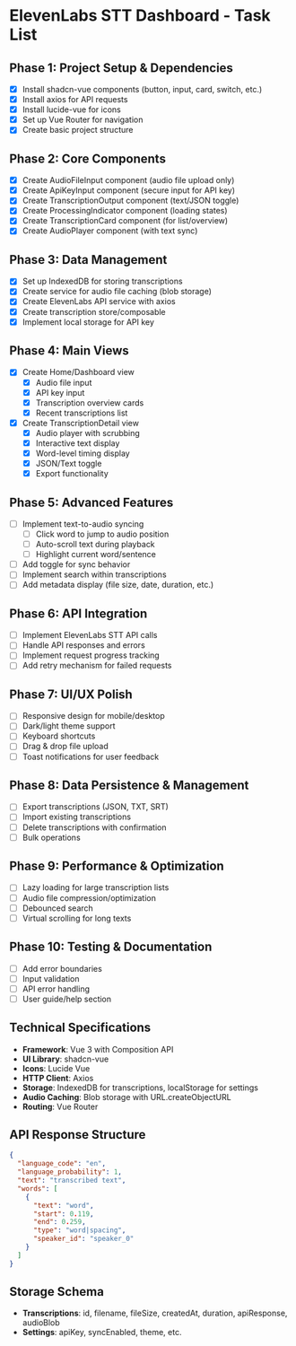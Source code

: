 # ElevenLabs STT Dashboard - Task List

## Phase 1: Project Setup & Dependencies

- [x] Install shadcn-vue components (button, input, card, switch, etc.)
- [x] Install axios for API requests
- [x] Install lucide-vue for icons
- [x] Set up Vue Router for navigation
- [x] Create basic project structure

## Phase 2: Core Components

- [x] Create AudioFileInput component (audio file upload only)
- [x] Create ApiKeyInput component (secure input for API key)
- [x] Create TranscriptionOutput component (text/JSON toggle)
- [x] Create ProcessingIndicator component (loading states)
- [x] Create TranscriptionCard component (for list/overview)
- [x] Create AudioPlayer component (with text sync)

## Phase 3: Data Management

- [x] Set up IndexedDB for storing transcriptions
- [x] Create service for audio file caching (blob storage)
- [x] Create ElevenLabs API service with axios
- [x] Create transcription store/composable
- [x] Implement local storage for API key

## Phase 4: Main Views

- [x] Create Home/Dashboard view
  - [x] Audio file input
  - [x] API key input
  - [x] Transcription overview cards
  - [x] Recent transcriptions list
- [x] Create TranscriptionDetail view
  - [x] Audio player with scrubbing
  - [x] Interactive text display
  - [x] Word-level timing display
  - [x] JSON/Text toggle
  - [x] Export functionality

## Phase 5: Advanced Features

- [ ] Implement text-to-audio syncing
  - [ ] Click word to jump to audio position
  - [ ] Auto-scroll text during playback
  - [ ] Highlight current word/sentence
- [ ] Add toggle for sync behavior
- [ ] Implement search within transcriptions
- [ ] Add metadata display (file size, date, duration, etc.)

## Phase 6: API Integration

- [ ] Implement ElevenLabs STT API calls
- [ ] Handle API responses and errors
- [ ] Implement request progress tracking
- [ ] Add retry mechanism for failed requests

## Phase 7: UI/UX Polish

- [ ] Responsive design for mobile/desktop
- [ ] Dark/light theme support
- [ ] Keyboard shortcuts
- [ ] Drag & drop file upload
- [ ] Toast notifications for user feedback

## Phase 8: Data Persistence & Management

- [ ] Export transcriptions (JSON, TXT, SRT)
- [ ] Import existing transcriptions
- [ ] Delete transcriptions with confirmation
- [ ] Bulk operations

## Phase 9: Performance & Optimization

- [ ] Lazy loading for large transcription lists
- [ ] Audio file compression/optimization
- [ ] Debounced search
- [ ] Virtual scrolling for long texts

## Phase 10: Testing & Documentation

- [ ] Add error boundaries
- [ ] Input validation
- [ ] API error handling
- [ ] User guide/help section

## Technical Specifications

- **Framework**: Vue 3 with Composition API
- **UI Library**: shadcn-vue
- **Icons**: Lucide Vue
- **HTTP Client**: Axios
- **Storage**: IndexedDB for transcriptions, localStorage for settings
- **Audio Caching**: Blob storage with URL.createObjectURL
- **Routing**: Vue Router

## API Response Structure

```json
{
  "language_code": "en",
  "language_probability": 1,
  "text": "transcribed text",
  "words": [
    {
      "text": "word",
      "start": 0.119,
      "end": 0.259,
      "type": "word|spacing",
      "speaker_id": "speaker_0"
    }
  ]
}
```

## Storage Schema

- **Transcriptions**: id, filename, fileSize, createdAt, duration, apiResponse, audioBlob
- **Settings**: apiKey, syncEnabled, theme, etc.
